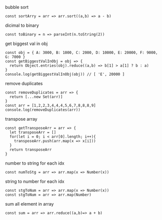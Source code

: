 bubble sort
```shell
const sortArry = arr => arr.sort((a,b) => a - b)
```
dicimal to binary
```shell
const toBinary = n => parseInt(n.toString(2))
```
get biggest val in obj
```shell
const obj = { A: 3000, B: 1000, C: 2000, D: 10000, E: 20000, F: 9000, G: 7000 }
const getBiggestValInObj = obj => {
  return Object.entries(obj).reduce((a,b) => b[1] > a[1] ? b : a)
}
console.log(getBiggestValInObj(obj)) // [ 'E', 20000 ]
```
remove duplicates
```shell
const removeDuplicates = arr => {
  return [...new Set(arr)]
}
const arr = [1,2,2,3,4,4,4,5,6,7,8,8,8,9]
console.log(removeDuplicates(arr))
```
transpose array
```shell
const getTransposeArr = arr => {
  let transposeArr = []
  for(let i = 0; i < arr[0].length; i++){
    transposeArr.push(arr.map(x => x[i]))
  }
  return transposeArr
}
```
number to string for each idx
```shell
const numToStg = arr => arr.map(x => Number(x))
```
string to number for each idx
```shell
const stgToNum = arr => arr.map(x => Number(x))
const stgToNum = arr => arr.map(Number)
```
sum all element in array
```shell
const sum = arr => arr.reduce((a,b)=> a + b)
```